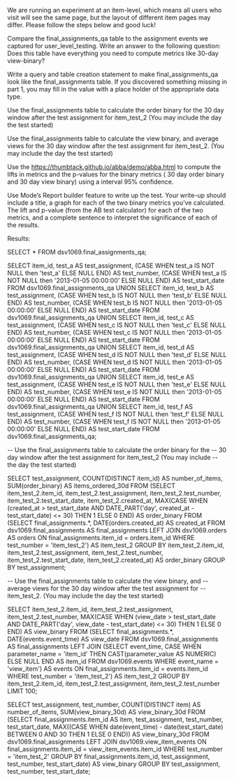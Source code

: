 We are running an experiment at an item-level, which means all users who visit will see the same page, but the layout of different item pages may differ. Please follow the steps below and good luck!

Compare the final_assignments_qa table to the assignment events we captured for user_level_testing. Write an answer to the following question: Does this table have everything you need to compute metrics like 30-day view-binary?

Write a query and table creation statement to make final_assignments_qa look like the final_assignments table. If you discovered something missing in part 1, you may fill in the value with a place holder of the appropriate data type. 

Use the final_assignments table to calculate the order binary for the 30 day window after the test assignment for item_test_2 (You may include the day the test started)

Use the final_assignments table to calculate the view binary, and average views for the 30 day window after the test assignment for item_test_2. (You may include the day the test started)

Use the https://thumbtack.github.io/abba/demo/abba.html to compute the lifts in metrics and the p-values for the binary metrics ( 30 day order binary and 30 day view binary) using a interval 95% confidence. 

Use Mode’s Report builder feature to write up the test. Your write-up should include a title, a graph for each of the two binary metrics you’ve calculated. The lift and p-value (from the AB test calculator) for each of the two metrics, and a complete sentence to interpret the significance of each of the results.

Results:

SELECT * 
FROM dsv1069.final_assignments_qa;

SELECT item_id,
       test_a AS test_assignment,
       (CASE
            WHEN test_a IS NOT NULL then 'test_a'
            ELSE NULL
        END) AS test_number,
       (CASE
            WHEN test_a IS NOT NULL then '2013-01-05 00:00:00'
            ELSE NULL
        END) AS test_start_date
FROM dsv1069.final_assignments_qa
UNION
SELECT item_id,
       test_b AS test_assignment,
       (CASE
            WHEN test_b IS NOT NULL then 'test_b'
            ELSE NULL
        END) AS test_number,
       (CASE
            WHEN test_b IS NOT NULL then '2013-01-05 00:00:00'
            ELSE NULL
        END) AS test_start_date
FROM dsv1069.final_assignments_qa
UNION
SELECT item_id,
       test_c AS test_assignment,
       (CASE
            WHEN test_c IS NOT NULL then 'test_c'
            ELSE NULL
        END) AS test_number,
       (CASE
            WHEN test_c IS NOT NULL then '2013-01-05 00:00:00'
            ELSE NULL
        END) AS test_start_date
FROM dsv1069.final_assignments_qa
UNION
SELECT item_id,
       test_d AS test_assignment,
       (CASE
            WHEN test_d IS NOT NULL then 'test_d'
            ELSE NULL
        END) AS test_number,
       (CASE
            WHEN test_d IS NOT NULL then '2013-01-05 00:00:00'
            ELSE NULL
        END) AS test_start_date
FROM dsv1069.final_assignments_qa
UNION
SELECT item_id,
       test_e AS test_assignment,
       (CASE
            WHEN test_e IS NOT NULL then 'test_e'
            ELSE NULL
        END) AS test_number,
       (CASE
            WHEN test_e IS NOT NULL then '2013-01-05 00:00:00'
            ELSE NULL
        END) AS test_start_date
FROM dsv1069.final_assignments_qa
UNION
SELECT item_id,
       test_f AS test_assignment,
       (CASE
            WHEN test_f IS NOT NULL then 'test_f'
            ELSE NULL
        END) AS test_number,
       (CASE
            WHEN test_f IS NOT NULL then '2013-01-05 00:00:00'
            ELSE NULL
        END) AS test_start_date
FROM dsv1069.final_assignments_qa;

-- Use the final_assignments table to calculate the order binary for the
-- 30 day window after the test assignment for item_test_2 (You may include
-- the day the test started)

SELECT test_assignment,
       COUNT(DISTINCT item_id) AS number_of_items,
       SUM(order_binary) AS items_ordered_30d
FROM
  (SELECT item_test_2.item_id,
          item_test_2.test_assignment,
          item_test_2.test_number,
          item_test_2.test_start_date,
          item_test_2.created_at,
          MAX(CASE
                  WHEN (created_at > test_start_date
                        AND DATE_PART('day', created_at - test_start_date) <= 30) THEN 1
                  ELSE 0
              END) AS order_binary
   FROM
     (SELECT final_assignments.*,
             DATE(orders.created_at) AS created_at
      FROM dsv1069.final_assignments AS final_assignments
      LEFT JOIN dsv1069.orders AS orders
        ON final_assignments.item_id = orders.item_id
        WHERE test_number = 'item_test_2') AS item_test_2
   GROUP BY item_test_2.item_id,
            item_test_2.test_assignment,
            item_test_2.test_number,
            item_test_2.test_start_date,
            item_test_2.created_at) AS order_binary
GROUP BY test_assignment;

-- Use the final_assignments table to calculate the view binary, and
-- average views for the 30 day window after the test assignment for
-- item_test_2. (You may include the day the test started)

SELECT item_test_2.item_id,
       item_test_2.test_assignment,
       item_test_2.test_number,
       MAX(CASE
               WHEN (view_date > test_start_date
                     AND DATE_PART('day', view_date - test_start_date) <= 30) THEN 1
               ELSE 0
           END) AS view_binary
FROM
  (SELECT final_assignments.*,
          DATE(events.event_time) AS view_date
   FROM dsv1069.final_assignments AS final_assignments
   LEFT JOIN
       (SELECT event_time,
               CASE
                   WHEN parameter_name = 'item_id' THEN CAST(parameter_value AS NUMERIC)
                   ELSE NULL
               END AS item_id
      FROM dsv1069.events
      WHERE event_name = 'view_item') AS events
     ON final_assignments.item_id = events.item_id
   WHERE test_number = 'item_test_2') AS item_test_2
GROUP BY item_test_2.item_id,
         item_test_2.test_assignment,
         item_test_2.test_number
LIMIT 100;

SELECT test_assignment,
       test_number,
       COUNT(DISTINCT item) AS number_of_items,
       SUM(view_binary_30d) AS view_binary_30d
FROM
  (SELECT final_assignments.item_id AS item,
          test_assignment,
          test_number,
          test_start_date,
          MAX((CASE
                   WHEN date(event_time) - date(test_start_date) BETWEEN 0 AND 30 THEN 1
                   ELSE 0
               END)) AS view_binary_30d
   FROM dsv1069.final_assignments
   LEFT JOIN dsv1069.view_item_events
     ON final_assignments.item_id = view_item_events.item_id
   WHERE test_number = 'item_test_2'
   GROUP BY final_assignments.item_id,
            test_assignment,
            test_number,
            test_start_date) AS view_binary
GROUP BY test_assignment,
         test_number,
         test_start_date;
